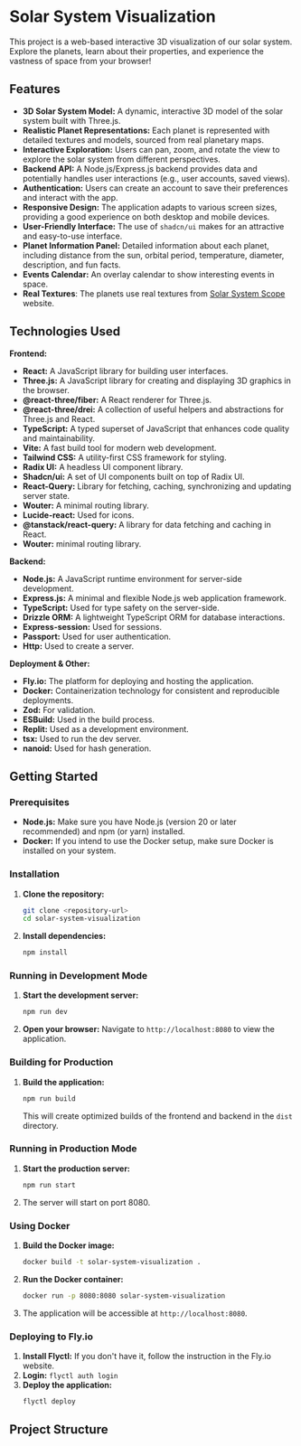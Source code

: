# Solar System Visualization

This project is a web-based interactive 3D visualization of our solar system. Explore the planets, learn about their properties, and experience the vastness of space from your browser!

## Features

*   **3D Solar System Model:** A dynamic, interactive 3D model of the solar system built with Three.js.
*   **Realistic Planet Representations:** Each planet is represented with detailed textures and models, sourced from real planetary maps.
*   **Interactive Exploration:** Users can pan, zoom, and rotate the view to explore the solar system from different perspectives.
*   **Backend API:** A Node.js/Express.js backend provides data and potentially handles user interactions (e.g., user accounts, saved views).
*   **Authentication:** Users can create an account to save their preferences and interact with the app.
*   **Responsive Design:** The application adapts to various screen sizes, providing a good experience on both desktop and mobile devices.
*   **User-Friendly Interface:** The use of `shadcn/ui` makes for an attractive and easy-to-use interface.
*   **Planet Information Panel:**  Detailed information about each planet, including distance from the sun, orbital period, temperature, diameter, description, and fun facts.
*   **Events Calendar:** An overlay calendar to show interesting events in space.
* **Real Textures**: The planets use real textures from [Solar System Scope](https://www.solarsystemscope.com/textures/) website.

## Technologies Used

**Frontend:**

*   **React:** A JavaScript library for building user interfaces.
*   **Three.js:** A JavaScript library for creating and displaying 3D graphics in the browser.
*   **@react-three/fiber:** A React renderer for Three.js.
*   **@react-three/drei:** A collection of useful helpers and abstractions for Three.js and React.
*   **TypeScript:** A typed superset of JavaScript that enhances code quality and maintainability.
*   **Vite:** A fast build tool for modern web development.
*   **Tailwind CSS:** A utility-first CSS framework for styling.
*   **Radix UI:** A headless UI component library.
*   **Shadcn/ui:** A set of UI components built on top of Radix UI.
*   **React-Query:** Library for fetching, caching, synchronizing and updating server state.
*   **Wouter:** A minimal routing library.
*   **Lucide-react:** Used for icons.
*   **@tanstack/react-query:** A library for data fetching and caching in React.
* **Wouter:** minimal routing library.

**Backend:**

*   **Node.js:** A JavaScript runtime environment for server-side development.
*   **Express.js:** A minimal and flexible Node.js web application framework.
*   **TypeScript:** Used for type safety on the server-side.
*   **Drizzle ORM:** A lightweight TypeScript ORM for database interactions.
*   **Express-session:** Used for sessions.
*   **Passport:** Used for user authentication.
*   **Http:** Used to create a server.

**Deployment & Other:**

*   **Fly.io:** The platform for deploying and hosting the application.
*   **Docker:** Containerization technology for consistent and reproducible deployments.
*   **Zod:** For validation.
*   **ESBuild:** Used in the build process.
*   **Replit:** Used as a development environment.
*   **tsx:** Used to run the dev server.
* **nanoid:** Used for hash generation.

## Getting Started

### Prerequisites

*   **Node.js:** Make sure you have Node.js (version 20 or later recommended) and npm (or yarn) installed.
*   **Docker:** If you intend to use the Docker setup, make sure Docker is installed on your system.

### Installation

1.  **Clone the repository:**
    ```bash
    git clone <repository-url>
    cd solar-system-visualization
    ```
2.  **Install dependencies:**
    ```bash
    npm install
    ```

### Running in Development Mode

1.  **Start the development server:**
    ```bash
    npm run dev
    ```
2.  **Open your browser:** Navigate to `http://localhost:8080` to view the application.

### Building for Production

1.  **Build the application:**
    ```bash
    npm run build
    ```
    This will create optimized builds of the frontend and backend in the `dist` directory.

### Running in Production Mode

1.  **Start the production server:**
    ```bash
    npm run start
    ```
2.  The server will start on port 8080.

### Using Docker

1.  **Build the Docker image:**
    ```bash
    docker build -t solar-system-visualization .
    ```
2.  **Run the Docker container:**
    ```bash
    docker run -p 8080:8080 solar-system-visualization
    ```
3.  The application will be accessible at `http://localhost:8080`.

### Deploying to Fly.io

1.  **Install Flyctl:** If you don't have it, follow the instruction in the Fly.io website.
2.  **Login:** `flyctl auth login`
3.  **Deploy the application:**
    ```bash
    flyctl deploy
    ```

## Project Structure